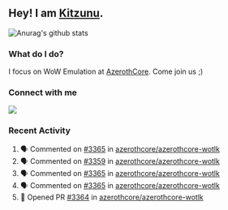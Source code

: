 ## Hey! I am [Kitzunu](https://Github.com/Kitzunu).

![Anurag's github stats](https://github-readme-stats.kitzunu.vercel.app/api?username=Kitzunu&show_icons=true)

### What do I do?

I focus on WoW Emulation at [AzerothCore](https://Github.com/AzerothCore). Come join us ;)

### Connect with me
[![](https://img.shields.io/badge/AzerothCore%20Discord-Connect%20with%20me!-green)](https://discord.com/invite/gkt4y2x)

### Recent Activity

<!--START_SECTION:activity-->
1. 🗣 Commented on [#3365](https://github.com//azerothcore/azerothcore-wotlk/issues/3365) in [azerothcore/azerothcore-wotlk](https://github.com//azerothcore/azerothcore-wotlk)
2. 🗣 Commented on [#3359](https://github.com//azerothcore/azerothcore-wotlk/issues/3359) in [azerothcore/azerothcore-wotlk](https://github.com//azerothcore/azerothcore-wotlk)
3. 🗣 Commented on [#3365](https://github.com//azerothcore/azerothcore-wotlk/issues/3365) in [azerothcore/azerothcore-wotlk](https://github.com//azerothcore/azerothcore-wotlk)
4. 🗣 Commented on [#3365](https://github.com//azerothcore/azerothcore-wotlk/issues/3365) in [azerothcore/azerothcore-wotlk](https://github.com//azerothcore/azerothcore-wotlk)
5. 💪 Opened PR [#3364](https://github.com//azerothcore/azerothcore-wotlk/pull/3364) in [azerothcore/azerothcore-wotlk](https://github.com//azerothcore/azerothcore-wotlk)
<!--END_SECTION:activity-->
